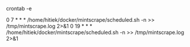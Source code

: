 
crontab -e

0 7 * * * /home/hitiek/docker/mintscrape/scheduled.sh -n >> /tmp/mintscrape.log 2>&1
0 19 * * * /home/hitiek/docker/mintscrape/scheduled.sh -n >> /tmp/mintscrape.log 2>&1

